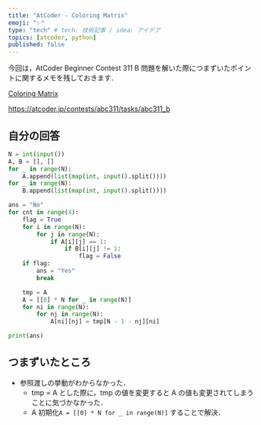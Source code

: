 ```yaml
---
title: "AtCoder - Coloring Matrix"
emoji: "✨"
type: "tech" # tech: 技術記事 / idea: アイデア
topics: [atcoder, python]
published: false
---
```


今回は，AtCoder Beginner Contest 311 B 問題を解いた際につまずいたポイントに関するメモを残しておきます．

[Coloring Matrix](https://atcoder.jp/contests/abc311/tasks/abc311_b)

https://atcoder.jp/contests/abc311/tasks/abc311_b

## 自分の回答

```python
N = int(input())
A, B = [], []
for _ in range(N):
    A.append(list(map(int, input().split())))
for _ in range(N):
    B.append(list(map(int, input().split())))

ans = "No"
for cnt in range(4):
    flag = True
    for i in range(N):
        for j in range(N):
            if A[i][j] == 1:
                if B[i][j] != 1:
                    flag = False
    if flag:
        ans = "Yes"
        break

    tmp = A
    A = [[0] * N for _ in range(N)]
    for ni in range(N):
        for nj in range(N):
            A[ni][nj] = tmp[N - 1 - nj][ni]

print(ans)
```

## つまずいたところ

- 参照渡しの挙動がわからなかった．
  - tmp = A とした際に，tmp の値を変更すると A の値も変更されてしまうことに気づかなかった．
  - A 初期化`A = [[0] * N for _ in range(N)]` することで解決．
